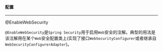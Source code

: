 #### 配置

------

@EnableWebSecurity

`@EnableWebSecurity`是`Spring Security`用于启用`Web`安全的注解。典型的用法是该注解用在某个`Web`安全配置类上(实现了接口`WebSecurityConfigurer`或者继承自`WebSecurityConfigurerAdapter`)。























